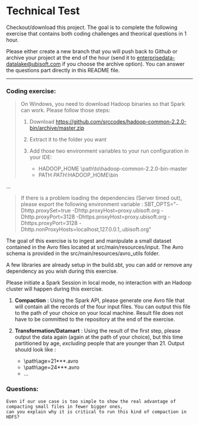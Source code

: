 # Technical Test

Checkout/download this project. The goal is to complete the following exercise that contains both coding challenges and
theorical questions in 1 hour.

Please either create a new branch that you will push back to Github or archive your project at the end of the hour
(send it to enterprisedata-datalake@ubisoft.com if you choose the archive option). You can answer the questions part
directly in this README file.

--------

### Coding exercise:


> On Windows, you need to download Hadoop binaries so that Spark can work. Please follow those steps:
>
> 1. Download https://github.com/srccodes/hadoop-common-2.2.0-bin/archive/master.zip
> 2. Extract it to the folder you want
> 3. Add those two environment variables to your run configuration in your IDE:
>
>     - HADOOP_HOME	  \path\to\hadoop-common-2.2.0-bin-master
>     - PATH	        $PATH:$HADOOP_HOME\bin

...

> If there is a problem loading the dependencies (Server timed out), please export the following environment
> variable : SBT_OPTS="-Dhttp.proxySet=true -Dhttp.proxyHost=proxy.ubisoft.org -Dhttp.proxyPort=3128
> -Dhttps.proxyHost=proxy.ubisoft.org -Dhttps.proxyPort=3128 -Dhttp.nonProxyHosts=localhost,127.0.0.1,.ubisoft.org"

The goal of this exercise is to ingest and manipulate a small dataset contained in the Avro files located at
src/main/resources/input. The Avro schema is provided in the src/main/resources/avro_utils folder.

A few libraries are already setup in the build.sbt, you can add or remove any dependency as you wish during this
exercise.

Please initiate a Spark Session in local mode, no interaction with an Hadoop cluster will happen during this
exercise.

1. **Compaction** : Using the Spark API, please generate one Avro file that will contain all the records of the four
 input files. You can output this file to the path of your choice on your local machine. Result file does not have to be committed to the
 repository at the end of the exercise.

2. **Transformation/Datamart** : Using the result of the first step, please output the data again (again at the path
 of your choice), but this time partitioned by age, *excluding* people that are younger than 21. Output should look
 like :

    - \path\age=21\***.avro
    - \path\age=24\***.avro
    - ...


### Questions:

    Even if our use case is too simple to show the real advantage of compacting small files in fewer bigger ones,
    can you explain why it is critical to run this kind of compaction in HDFS?


